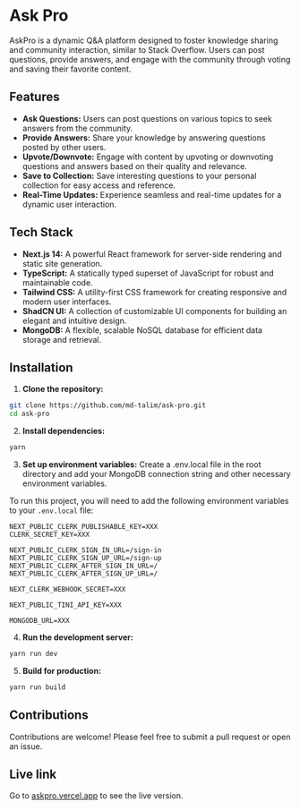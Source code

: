 # Ask Pro

AskPro is a dynamic Q&A platform designed to foster knowledge sharing and community interaction, similar to Stack Overflow. Users can post questions, provide answers, and engage with the community through voting and saving their favorite content.

## Features

- **Ask Questions:** Users can post questions on various topics to seek answers from the community.
- **Provide Answers:** Share your knowledge by answering questions posted by other users.
- **Upvote/Downvote:** Engage with content by upvoting or downvoting questions and answers based on their quality and relevance.
- **Save to Collection:** Save interesting questions to your personal collection for easy access and reference.
- **Real-Time Updates:** Experience seamless and real-time updates for a dynamic user interaction.

## Tech Stack

- **Next.js 14:** A powerful React framework for server-side rendering and static site generation.
- **TypeScript:** A statically typed superset of JavaScript for robust and maintainable code.
- **Tailwind CSS:** A utility-first CSS framework for creating responsive and modern user interfaces.
- **ShadCN UI:** A collection of customizable UI components for building an elegant and intuitive design.
- **MongoDB:** A flexible, scalable NoSQL database for efficient data storage and retrieval.

## Installation

1. **Clone the repository:**

```bash filename="Terminal"
git clone https://github.com/md-talim/ask-pro.git
cd ask-pro
```

2. **Install dependencies:**

```bash filename="Terminal"
yarn
```

3. **Set up environment variables:** Create a .env.local file in the root directory and add your MongoDB connection string and other necessary environment variables.

To run this project, you will need to add the following environment variables to your `.env.local` file:

```plaintext filename=".env.local"
NEXT_PUBLIC_CLERK_PUBLISHABLE_KEY=XXX
CLERK_SECRET_KEY=XXX

NEXT_PUBLIC_CLERK_SIGN_IN_URL=/sign-in
NEXT_PUBLIC_CLERK_SIGN_UP_URL=/sign-up
NEXT_PUBLIC_CLERK_AFTER_SIGN_IN_URL=/
NEXT_PUBLIC_CLERK_AFTER_SIGN_UP_URL=/

NEXT_CLERK_WEBHOOK_SECRET=XXX

NEXT_PUBLIC_TINI_API_KEY=XXX

MONGODB_URL=XXX
```

4. **Run the development server:**

```bash filename="Terminal"
yarn run dev
```

5. **Build for production:**

```bash filename="Terminal"
yarn run build
```

## Contributions

Contributions are welcome! Please feel free to submit a pull request or open an issue.

## Live link

Go to [askpro.vercel.app](https://askpro.vercel.app) to see the live version.
